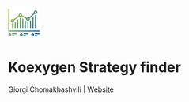 <img src="src/assets/img/icon.png" width="64"/>

# Koexygen Strategy finder


Giorgi Chomakhashvili | [Website](https://gios.site)

